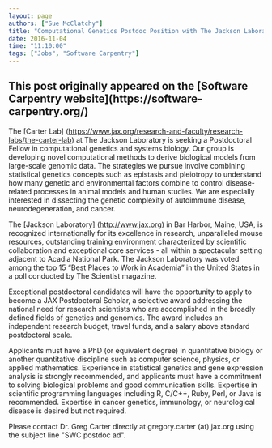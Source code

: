 ```yaml
---
layout: page
authors: ["Sue McClatchy"]
title: "Computational Genetics Postdoc Position with The Jackson Laboratory"
date: 2016-11-04
time: "11:10:00"
tags: ["Jobs", "Software Carpentry"]
---
```


<h2>This post originally appeared on the [Software Carpentry website](https://software-carpentry.org/)</h2>

The [Carter Lab] (https://www.jax.org/research-and-faculty/research-labs/the-carter-lab) at The Jackson Laboratory
is seeking a Postdoctoral Fellow in computational genetics and systems biology. Our group is developing novel
computational methods to derive biological models from large-scale genomic data. The strategies we pursue involve
combining statistical genetics concepts such as epistasis and pleiotropy to understand how many genetic and
environmental factors combine to control disease-related processes in animal models and human studies. We are
especially interested in dissecting the genetic complexity of autoimmune disease, neurodegeneration, and cancer.

The [Jackson Laboratory] (http://www.jax.org) in Bar Harbor, Maine, USA, is recognized internationally for its
excellence in research, unparalleled mouse resources, outstanding training environment characterized by scientific
collaboration and exceptional core services - all within a spectacular setting adjacent to Acadia National Park.
The Jackson Laboratory was voted among the top 15 “Best Places to Work in Academia” in the United States in a poll
conducted by The Scientist magazine.

Exceptional postdoctoral candidates will have the opportunity to apply to become a JAX Postdoctoral Scholar, a
selective award addressing the national need for research scientists who are accomplished in the broadly defined
fields of genetics and genomics. The award includes an independent research budget, travel funds, and a salary
above standard postdoctoral scale.

Applicants must have a PhD (or equivalent degree) in quantitative biology or another quantitative discipline such
as computer science, physics, or applied mathematics. Experience in statistical genetics and gene expression
analysis is strongly recommended, and applicants must have a commitment to solving biological problems and good
communication skills. Expertise in scientific programming languages including R, C/C++, Ruby, Perl, or Java is
recommended. Expertise in cancer genetics, immunology, or neurological disease is desired but not required.

Please contact Dr. Greg Carter directly at gregory.carter (at) jax.org using the subject line "SWC postdoc ad".
 